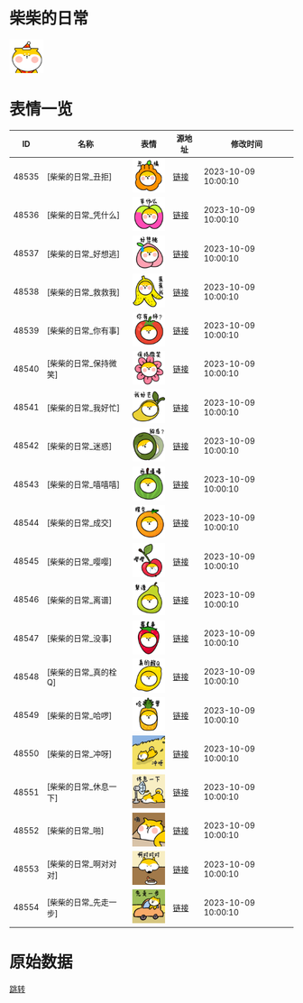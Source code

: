# 柴柴的日常

<img src="./cover.png" height="60" alt="cover" />

# 表情一览

|ID|名称|表情|源地址|修改时间|
|----|----|----|----|----|
|48535|[柴柴的日常_丑拒]|<img src="./pic/048535_%5B柴柴的日常_丑拒%5D.png" height="60" alt="丑拒"/>|[链接](https://i0.hdslb.com/bfs/garb/9c28e6a92706781c7afa9c81b011a4933709b795.png)|2023-10-09 10:00:10|
|48536|[柴柴的日常_凭什么]|<img src="./pic/048536_%5B柴柴的日常_凭什么%5D.png" height="60" alt="凭什么"/>|[链接](https://i0.hdslb.com/bfs/garb/3caf85dd857f7ec036dc5af1046b9987febb5680.png)|2023-10-09 10:00:10|
|48537|[柴柴的日常_好想逃]|<img src="./pic/048537_%5B柴柴的日常_好想逃%5D.png" height="60" alt="好想逃"/>|[链接](https://i0.hdslb.com/bfs/garb/a5fb24aaf15e08ad435bdfd4a4926ff36c622e63.png)|2023-10-09 10:00:10|
|48538|[柴柴的日常_救救我]|<img src="./pic/048538_%5B柴柴的日常_救救我%5D.png" height="60" alt="救救我"/>|[链接](https://i0.hdslb.com/bfs/garb/fe680687ad7451deebe88bfe8be8a253bc8d49ae.png)|2023-10-09 10:00:10|
|48539|[柴柴的日常_你有事]|<img src="./pic/048539_%5B柴柴的日常_你有事%5D.png" height="60" alt="你有事"/>|[链接](https://i0.hdslb.com/bfs/garb/b5fe309a36261edd26d516948a7ff2ff87675b8e.png)|2023-10-09 10:00:10|
|48540|[柴柴的日常_保持微笑]|<img src="./pic/048540_%5B柴柴的日常_保持微笑%5D.png" height="60" alt="保持微笑"/>|[链接](https://i0.hdslb.com/bfs/garb/94eaf79c76dae91c21b53ec42f87ae6c2ec40be7.png)|2023-10-09 10:00:10|
|48541|[柴柴的日常_我好忙]|<img src="./pic/048541_%5B柴柴的日常_我好忙%5D.png" height="60" alt="我好忙"/>|[链接](https://i0.hdslb.com/bfs/garb/31c4b3e4fd2e8b7bfdbd73130502d7f0a64e1d87.png)|2023-10-09 10:00:10|
|48542|[柴柴的日常_迷惑]|<img src="./pic/048542_%5B柴柴的日常_迷惑%5D.png" height="60" alt="迷惑"/>|[链接](https://i0.hdslb.com/bfs/garb/73942da3603eebe8f94e727048c62497548582e1.png)|2023-10-09 10:00:10|
|48543|[柴柴的日常_嘻嘻嘻]|<img src="./pic/048543_%5B柴柴的日常_嘻嘻嘻%5D.png" height="60" alt="嘻嘻嘻"/>|[链接](https://i0.hdslb.com/bfs/garb/07f3a12474d426abcc94e1c9e4b29b062df6ffe6.png)|2023-10-09 10:00:10|
|48544|[柴柴的日常_成交]|<img src="./pic/048544_%5B柴柴的日常_成交%5D.png" height="60" alt="成交"/>|[链接](https://i0.hdslb.com/bfs/garb/327f0f3ec9915b420cca2516e8b7d1a7b6e40844.png)|2023-10-09 10:00:10|
|48545|[柴柴的日常_嘤嘤]|<img src="./pic/048545_%5B柴柴的日常_嘤嘤%5D.png" height="60" alt="嘤嘤"/>|[链接](https://i0.hdslb.com/bfs/garb/3bc97abda55ebe567ce3c1159ebcf7136c815243.png)|2023-10-09 10:00:10|
|48546|[柴柴的日常_离谱]|<img src="./pic/048546_%5B柴柴的日常_离谱%5D.png" height="60" alt="离谱"/>|[链接](https://i0.hdslb.com/bfs/garb/675e0b6629d1ff5b6f5c970a01ed448cf4701751.png)|2023-10-09 10:00:10|
|48547|[柴柴的日常_没事]|<img src="./pic/048547_%5B柴柴的日常_没事%5D.png" height="60" alt="没事"/>|[链接](https://i0.hdslb.com/bfs/garb/3b4e7d16946c18bb6592e05d8a2a30f20449350f.png)|2023-10-09 10:00:10|
|48548|[柴柴的日常_真的栓Q]|<img src="./pic/048548_%5B柴柴的日常_真的栓Q%5D.png" height="60" alt="真的栓Q"/>|[链接](https://i0.hdslb.com/bfs/garb/a3a4eec113527b3f08a004900987fb3d85101b50.png)|2023-10-09 10:00:10|
|48549|[柴柴的日常_哈啰]|<img src="./pic/048549_%5B柴柴的日常_哈啰%5D.png" height="60" alt="哈啰"/>|[链接](https://i0.hdslb.com/bfs/garb/7690b88f96c25415bbf909f36c212e2b38d3a483.png)|2023-10-09 10:00:10|
|48550|[柴柴的日常_冲呀]|<img src="./pic/048550_%5B柴柴的日常_冲呀%5D.png" height="60" alt="冲呀"/>|[链接](https://i0.hdslb.com/bfs/garb/4f6462a03726c7dc0b2cd84622f6aa9f96a9c2d2.png)|2023-10-09 10:00:10|
|48551|[柴柴的日常_休息一下]|<img src="./pic/048551_%5B柴柴的日常_休息一下%5D.png" height="60" alt="休息一下"/>|[链接](https://i0.hdslb.com/bfs/garb/f97cedb4d605115fe179fce9c15a359f007b365f.png)|2023-10-09 10:00:10|
|48552|[柴柴的日常_啪]|<img src="./pic/048552_%5B柴柴的日常_啪%5D.png" height="60" alt="啪"/>|[链接](https://i0.hdslb.com/bfs/garb/07ac51bbfb13c5d942b2a2536e26ec77d1ecbb52.png)|2023-10-09 10:00:10|
|48553|[柴柴的日常_啊对对对]|<img src="./pic/048553_%5B柴柴的日常_啊对对对%5D.png" height="60" alt="啊对对对"/>|[链接](https://i0.hdslb.com/bfs/garb/0f620ac949c3d3efa53586dfbfb6b0768eca95ca.png)|2023-10-09 10:00:10|
|48554|[柴柴的日常_先走一步]|<img src="./pic/048554_%5B柴柴的日常_先走一步%5D.png" height="60" alt="先走一步"/>|[链接](https://i0.hdslb.com/bfs/garb/4a8a25ca09831874d50f387db34ab2ac516a4e10.png)|2023-10-09 10:00:10|

# 原始数据

[跳转](./raw.json)

